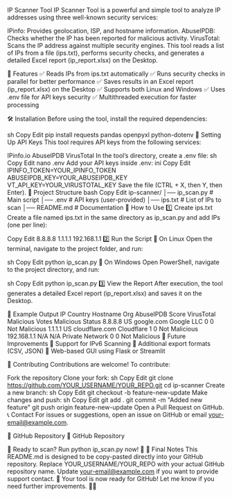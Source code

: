 IP Scanner Tool
IP Scanner Tool is a powerful and simple tool to analyze IP addresses using three well-known security services:

IPinfo: Provides geolocation, ISP, and hostname information.
AbuseIPDB: Checks whether the IP has been reported for malicious activity.
VirusTotal: Scans the IP address against multiple security engines.
This tool reads a list of IPs from a file (ips.txt), performs security checks, and generates a detailed Excel report (ip_report.xlsx) on the Desktop.

🚀 Features
✅ Reads IPs from ips.txt automatically
✅ Runs security checks in parallel for better performance
✅ Saves results in an Excel report (ip_report.xlsx) on the Desktop
✅ Supports both Linux and Windows
✅ Uses .env file for API keys security
✅ Multithreaded execution for faster processing

🛠️ Installation
Before using the tool, install the required dependencies:

sh
Copy
Edit
pip install requests pandas openpyxl python-dotenv
🔑 Setting Up API Keys
This tool requires API keys from the following services:

IPinfo.io
AbuseIPDB
VirusTotal
In the tool’s directory, create a .env file:
sh
Copy
Edit
nano .env
Add your API keys inside .env:
ini
Copy
Edit
IPINFO_TOKEN=YOUR_IPINFO_TOKEN
ABUSEIPDB_KEY=YOUR_ABUSEIPDB_KEY
VT_API_KEY=YOUR_VIRUSTOTAL_KEY
Save the file (CTRL + X, then Y, then Enter).
📂 Project Structure
bash
Copy
Edit
ip-scanner/
│── ip_scan.py          # Main script
│── .env                # API keys (user-provided)
│── ips.txt             # List of IPs to scan
│── README.md           # Documentation
📌 How to Use
1️⃣ Create ips.txt
Create a file named ips.txt in the same directory as ip_scan.py and add IPs (one per line):

Copy
Edit
8.8.8.8
1.1.1.1
192.168.1.1
2️⃣ Run the Script
📌 On Linux
Open the terminal, navigate to the project folder, and run:

sh
Copy
Edit
python ip_scan.py
📌 On Windows
Open PowerShell, navigate to the project directory, and run:

sh
Copy
Edit
python ip_scan.py
3️⃣ View the Report
After execution, the tool generates a detailed Excel report (ip_report.xlsx) and saves it on the Desktop.

📜 Example Output
IP	Country	Hostname	Org	AbuseIPDB Score	VirusTotal Malicious Votes	Malicious Status
8.8.8.8	US	google.com	Google LLC	0	0	Not Malicious
1.1.1.1	US	cloudflare.com	Cloudflare	1	0	Not Malicious
192.168.1.1	N/A	N/A	Private Network	0	0	Not Malicious
🔧 Future Improvements
🚀 Support for IPv6 Scanning
🚀 Additional export formats (CSV, JSON)
🚀 Web-based GUI using Flask or Streamlit

📢 Contributing
Contributions are welcome! To contribute:

Fork the repository
Clone your fork:
sh
Copy
Edit
git clone https://github.com/YOUR_USERNAME/YOUR_REPO.git
cd ip-scanner
Create a new branch:
sh
Copy
Edit
git checkout -b feature-new-update
Make changes and push:
sh
Copy
Edit
git add .
git commit -m "Added new feature"
git push origin feature-new-update
Open a Pull Request on GitHub.
📞 Contact
For issues or suggestions, open an issue on GitHub or email your-email@example.com.

🔗 GitHub Repository
📌 GitHub Repository

🚀 Ready to scan? Run python ip_scan.py now! 🚀
📌 Final Notes
This README.md is designed to be copy-pasted directly into your GitHub repository.
Replace YOUR_USERNAME/YOUR_REPO with your actual GitHub repository name.
Update your-email@example.com if you want to provide support contact.
🎯 Your tool is now ready for GitHub! Let me know if you need further improvements. 🚀🔥
